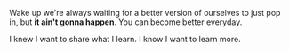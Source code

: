 Wake up
we're always waiting for a better version of ourselves to just pop in, but **it ain't gonna happen**. You can become better everyday.

I knew I want to share what I learn. I know I want to learn more.

[ted_comfort_zone]: https://www.youtube.com/watch?v=HtDkg3Xwn7U
[ted_focus_behavior]: https://www.youtube.com/watch?v=V2PP3p4_4R8
